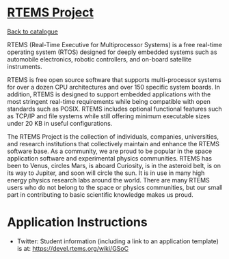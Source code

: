 
# [RTEMS Project](https://www.rtems.org/)

[Back to catalogue](../README.md#rtems-project)

RTEMS (Real-Time Executive for Multiprocessor Systems) is a free real-time operating system (RTOS) designed for deeply embedded systems such as automobile electronics, robotic controllers, and on-board satellite instruments. 

RTEMS is free open source software that supports multi-processor systems for over a dozen CPU architectures and over 150 specific system boards. In addition, RTEMS is designed to support embedded applications with the most stringent real-time requirements while being compatible with open standards such as POSIX. RTEMS includes optional functional features such as TCP/IP and file systems while still offering minimum executable sizes under 20 KB in useful configurations.

The RTEMS Project is the collection of individuals, companies, universities, and research institutions that collectively maintain and enhance the RTEMS software base. As a community, we are proud to be popular in the space application software and experimental physics communities. RTEMS has been to Venus, circles Mars, is aboard Curiosity, is in the asteroid belt, is on its way to Jupiter, and soon will circle the sun. It is in use in many high energy physics research labs around the world. There are many RTEMS users who do not belong to the space or physics communities, but our small part in contributing to basic scientific knowledge makes us proud.

# Application Instructions

* Twitter: Student information (including a link to an application template) is at: https://devel.rtems.org/wiki/GSoC